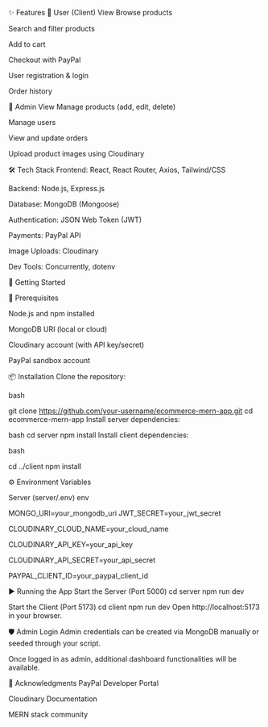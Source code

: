 ✨ Features
🧑 User (Client) View
Browse products

Search and filter products

Add to cart

Checkout with PayPal

User registration & login

Order history

🔑 Admin View
Manage products (add, edit, delete)

Manage users

View and update orders

Upload product images using Cloudinary

🛠️ Tech Stack
Frontend: React, React Router, Axios, Tailwind/CSS

Backend: Node.js, Express.js

Database: MongoDB (Mongoose)

Authentication: JSON Web Token (JWT)

Payments: PayPal API

Image Uploads: Cloudinary

Dev Tools: Concurrently, dotenv

🚀 Getting Started

🔧 Prerequisites

Node.js and npm installed

MongoDB URI (local or cloud)

Cloudinary account (with API key/secret)

PayPal sandbox account

📦 Installation
Clone the repository:

bash

git clone https://github.com/your-username/ecommerce-mern-app.git
cd ecommerce-mern-app
Install server dependencies:

bash
cd server
npm install
Install client dependencies:

bash

cd ../client
npm install

⚙️ Environment Variables

Server (server/.env)
env

MONGO_URI=your_mongodb_uri
JWT_SECRET=your_jwt_secret

CLOUDINARY_CLOUD_NAME=your_cloud_name

CLOUDINARY_API_KEY=your_api_key

CLOUDINARY_API_SECRET=your_api_secret

PAYPAL_CLIENT_ID=your_paypal_client_id

▶️ Running the App
Start the Server (Port 5000)
cd server
npm run dev

Start the Client (Port 5173)
cd client
npm run dev
Open http://localhost:5173 in your browser.

🛡️ Admin Login
Admin credentials can be created via MongoDB manually or seeded through your script.

Once logged in as admin, additional dashboard functionalities will be available.



🙌 Acknowledgments
PayPal Developer Portal

Cloudinary Documentation

MERN stack community

